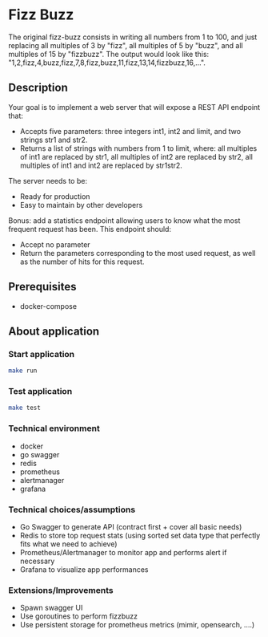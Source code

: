 # Fizz Buzz
The original fizz-buzz consists in writing all numbers from 1 to 100, and just replacing all multiples of 3 by "fizz", all multiples of 5 by "buzz", and all multiples of 15 by "fizzbuzz". The output would look like this: "1,2,fizz,4,buzz,fizz,7,8,fizz,buzz,11,fizz,13,14,fizzbuzz,16,...".

## Description

Your goal is to implement a web server that will expose a REST API endpoint that:

- Accepts five parameters: three integers int1, int2 and limit, and two strings str1 and str2.
- Returns a list of strings with numbers from 1 to limit, where: all multiples of int1 are replaced by str1, all multiples of int2 are replaced by str2, all multiples of int1 and int2 are replaced by str1str2.

The server needs to be:
- Ready for production
- Easy to maintain by other developers

Bonus: add a statistics endpoint allowing users to know what the most frequent request has been. This endpoint should:
- Accept no parameter
- Return the parameters corresponding to the most used request, as well as the number of hits for this request.

## Prerequisites

* docker-compose

## About application


### Start application

  ```sh
  make run
  ```

### Test application

  ```sh
  make test
  ```

### Technical environment

* docker
* go swagger
* redis
* prometheus
* alertmanager
* grafana

### Technical choices/assumptions

* Go Swagger to generate API (contract first + cover all basic needs)
* Redis to store top request stats (using sorted set data type that perfectly fits what we need to achieve)
* Prometheus/Alertmanager to monitor app and performs alert if necessary
* Grafana to visualize app performances

### Extensions/Improvements

* Spawn swagger UI
* Use goroutines to perform fizzbuzz
* Use persistent storage for prometheus metrics (mimir, opensearch, ....)